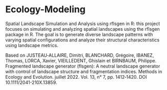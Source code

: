# Ecology-Modeling
Spatial Landscape Simulation and Analysis using rflsgen in R:
this project focuses on simulating and analyzing spatial landscapes using the rflsgen package in R. The goal is to generate diverse landscape patterns with varying spatial configurations and analyze their structural characteristics using landscape metrics.

Based on JUSTEAU‐ALLAIRE, Dimitri, BLANCHARD, Grégoire, IBANEZ, Thomas, LORCA, Xavier, VIEILLEDENT, Ghislain et BIRNBAUM, Philippe. Fragmented landscape generator (flsgen): A neutral landscape generator with control of landscape structure and fragmentation indices. Methods in Ecology and Evolution. juillet 2022. Vol. 13, n° 7, pp. 1412‑1420. DOI 10.1111/2041-210X.13859.
